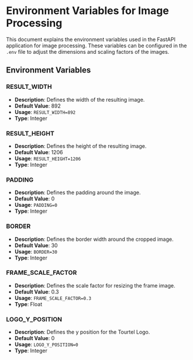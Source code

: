 # Environment Variables for Image Processing

This document explains the environment variables used in the FastAPI application for image processing. These variables can be configured in the `.env` file to adjust the dimensions and scaling factors of the images.

## Environment Variables

### RESULT_WIDTH

- **Description**: Defines the width of the resulting image.
- **Default Value**: 892
- **Usage**: `RESULT_WIDTH=892`
- **Type**: Integer

### RESULT_HEIGHT

- **Description**: Defines the height of the resulting image.
- **Default Value**: 1206
- **Usage**: `RESULT_HEIGHT=1206`
- **Type**: Integer

### PADDING

- **Description**: Defines the padding around the image.
- **Default Value**: 0
- **Usage**: `PADDING=0`
- **Type**: Integer

### BORDER

- **Description**: Defines the border width around the cropped image.
- **Default Value**: 30
- **Usage**: `BORDER=30`
- **Type**: Integer

### FRAME_SCALE_FACTOR

- **Description**: Defines the scale factor for resizing the frame image.
- **Default Value**: 0.3
- **Usage**: `FRAME_SCALE_FACTOR=0.3`
- **Type**: Float

### LOGO_Y_POSITION

- **Description**: Defines the y position for the Tourtel Logo.
- **Default Value**: 0
- **Usage**: `LOGO_Y_POSITION=0`
- **Type**: Integer